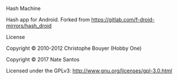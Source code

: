 Hash Machine

Hash app for Android. Forked from https://gitlab.com/f-droid-mirrors/hash_droid

License

Copyright © 2010-2012 Christophe Bouyer (Hobby One)

Copyright © 2017 Nate Santos

Licensed under the GPLv3: http://www.gnu.org/licenses/gpl-3.0.html
